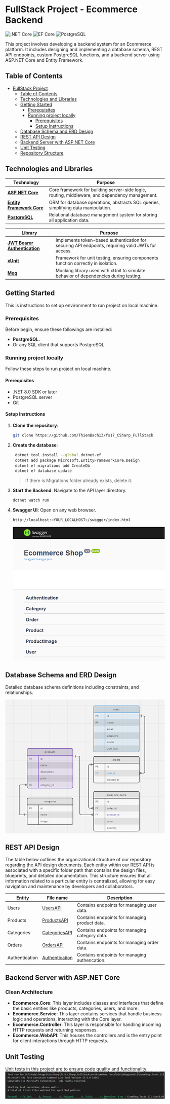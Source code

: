 # FullStack Project - Ecommerce Backend

![.NET Core](https://img.shields.io/badge/.NET%20Core-v.8-purple)
![EF Core](https://img.shields.io/badge/EF%20Core-v.8-cyan)
![PostgreSQL](https://img.shields.io/badge/PostgreSQL-v.16-drakblue)

This project involves developing a backend system for an Ecommerce platform. It includes designing and implementing a database schema, REST API endpoints, custom PostgreSQL functions, and a backend server using ASP.NET Core and Entity Framework.

## Table of Contents

- [FullStack Project](#fullstack-project---online-store-backend)
  - [Table of Contents](#table-of-contents)
  - [Technologies and Libraries](#technologies-and-libraries)
  - [Getting Started](#getting-started)
    - [Prerequisites](#prerequisites)
    - [Running project locally](#running-project-locally)
      - [Prerequisites](#prerequisites-1)
      - [Setup Instructions](#setup-instructions)
  - [Database Schema and ERD Design](#database-schema-design-and-erd-design)
  - [REST API Design](#rest-api-design)
  - [Backend Server with ASP.NET Core](#backend-server-with-aspnet-core)
  - [Unit Testing](#unit-testing)
  - [Repository Structure](#repository-structure)

## Technologies and Libraries

| Technology                                                                                                                                 | Purpose                                                                                        |
| ------------------------------------------------------------------------------------------------------------------------------------------ | ---------------------------------------------------------------------------------------------- |
| **[ASP.NET Core](https://dotnet.microsoft.com/en-us/apps/aspnet)**                                                                         | Core framework for building server-side logic, routing, middleware, and dependency management. |
| **[Entity Framework Core](https://learn.microsoft.com/en-us/ef/core/get-started/overview/first-app?tabs=netcore-cli#create-the-database)** | ORM for database operations, abstracts SQL queries, simplifying data manipulation.             |
| **[PostgreSQL](https://www.postgresql.org/)**                                                                                              | Relational database management system for storing all application data.                        |

| Library                                                                                                                                | Purpose                                                                                            |
| -------------------------------------------------------------------------------------------------------------------------------------- | -------------------------------------------------------------------------------------------------- |
| **[JWT Bearer Authentication](https://www.nuget.org/packages/Microsoft.AspNetCore.Authentication.JwtBearer/9.0.0-preview.3.24172.13)** | Implements token-based authentication for securing API endpoints, requiring valid JWTs for access. |
| **[xUnit](https://www.nuget.org/packages/xunit)**                                                                                      | Framework for unit testing, ensuring components function correctly in isolation.                   |
| **[Moq](https://www.nuget.org/packages/Moq)**                                                                                          | Mocking library used with xUnit to simulate behavior of dependencies during testing.               |

## Getting Started

This is instructions to set up environment to run project on local machine.

### Prerequisites

Before begin, ensure these followings are installed:

- **PostgreSQL.**
- Or any SQL client that supports PostgreSQL.

### Running project locally

Follow these steps to run project on local machine.

#### Prerequisites

- .NET 8.0 SDK or later
- PostgreSQL server
- Git

#### Setup Instructions

1. **Clone the repository**:
   ```bash
   git clone https://github.com/ThienBach13/fs17_CSharp_FullStack
   ```
2. **Create the database**:
   ```bash
    dotnet tool install --global dotnet-ef
    dotnet add package Microsoft.EntityFrameworkCore.Design
    dotnet ef migrations add CreateDb
    dotnet ef database update
   ```
   > If there is Migrations folder already exists, delete it.
3. **Start the Backend**: Navigate to the API layer directory.
   ```bash
   dotnet watch run
   ```
4. **Swagger UI**: Open on any web browser.
   ```bash
   http://localhost:<YOUR_LOCALHOST>/swagger/index.html
   ```
   ![Swagger UI page](/document/Img/swagger.png)

## Database Schema and ERD Design

Detailed database schema definitions including constraints, and relationships.

![Database schema](/document/Img/ERD.png)

## REST API Design

The table below outlines the organizational structure of our repository regarding the API design documents. Each entity within our REST API is associated with a specific folder path that contains the design files, blueprints, and detailed documentation. This structure ensures that all information related to a particular entity is centralized, allowing for easy navigation and maintenance by developers and collaborators.

| Entity         | File name                                             | Description                                    |
| -------------- | ----------------------------------------------------- | ---------------------------------------------- |
| Users          | [UsersAPI](/document/docs/UsersAPI.md)                | Contains endpoints for managing user data.     |
| Products       | [ProductsAPI](/document/docs/ProductsAPI.md)          | Contains endpoints for managing product data.  |
| Categories     | [CategoriesAPI](/document/docs/CategoriesAPI.md)      | Contains endpoints for managing category data. |
| Orders         | [OrdersAPI](/document/docs/OrdersAPI.md)              | Contains endpoints for managing order data.    |
| Authentication | [Authentication](/document/docs/AuthenticationAPI.md) | Contains endpoints for managing authencation.  |

## Backend Server with ASP.NET Core

### Clean Architecture

- **Ecommerce.Core**: This layer includes classes and interfaces that define the basic entities like products, categories, users, and more.
- **Ecommerce.Service**: This layer contains services that handle business logic and operations, interacting with the Core layer.
- **Ecommerce.Controller**: This layer is responsible for handling incoming HTTP requests and returning responses.
- **Ecommerce.WebAPI**: This houses the controllers and is the entry point for client interactions through HTTP requests.

## Unit Testing

Unit tests in this project are to ensure code quality and functionality.
![UnitTests](/document/Img/test.png)
